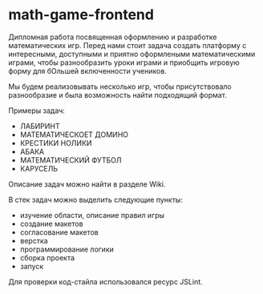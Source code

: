 # math-game-frontend

Дипломная работа посвященная оформлению и разработке математических игр.
Перед нами стоит задача создать платформу с интересными, доступными и приятно оформлеными математическими играми, чтобы разнообразить уроки играми и приобщить игровую форму для бОльшей включенности учеников.

Мы будем реализовывать несколько игр, чтобы присутствовало разнообразие и была возможность найти подходящий формат. 

Примеры задач:
* ЛАБИРИНТ
* МАТЕМАТИЧЕСКОЕТ ДОМИНО
* КРЕСТИКИ НОЛИКИ
* АБАКА
* МАТЕМАТИЧЕСКИЙ ФУТБОЛ
* КАРУСЕЛЬ

Описание задач можно найти в разделе Wiki.

В стек задач можно выделить следующие пункты:
* изучение области, описание правил игры
* создание макетов
* согласование макетов
* верстка
* программирование логики
* сборка проекта
* запуск


Для проверки код-стайла использовался ресурс JSLint.
